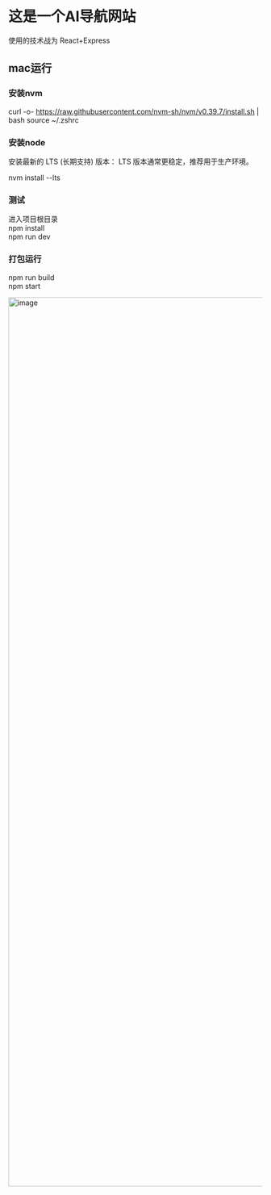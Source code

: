 # 这是一个AI导航网站
使用的技术战为 React+Express

## mac运行
### 安装nvm
curl -o- https://raw.githubusercontent.com/nvm-sh/nvm/v0.39.7/install.sh | bash
source ~/.zshrc

### 安装node

安装最新的 LTS (长期支持) 版本：
LTS 版本通常更稳定，推荐用于生产环境。

nvm install --lts

### 测试
进入项目根目录  
npm install  
npm run dev
### 打包运行
npm run build  
npm start

<img width="1763" alt="image" src="https://github.com/user-attachments/assets/8c395c55-b76a-4006-abf9-e54efc69e00b" />
